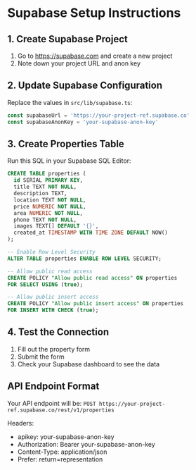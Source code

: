# Supabase Setup Instructions

## 1. Create Supabase Project
1. Go to https://supabase.com and create a new project
2. Note down your project URL and anon key

## 2. Update Supabase Configuration
Replace the values in `src/lib/supabase.ts`:
```typescript
const supabaseUrl = 'https://your-project-ref.supabase.co'
const supabaseAnonKey = 'your-supabase-anon-key'
```

## 3. Create Properties Table
Run this SQL in your Supabase SQL Editor:

```sql
CREATE TABLE properties (
  id SERIAL PRIMARY KEY,
  title TEXT NOT NULL,
  description TEXT,
  location TEXT NOT NULL,
  price NUMERIC NOT NULL,
  area NUMERIC NOT NULL,
  phone TEXT NOT NULL,
  images TEXT[] DEFAULT '{}',
  created_at TIMESTAMP WITH TIME ZONE DEFAULT NOW()
);

-- Enable Row Level Security
ALTER TABLE properties ENABLE ROW LEVEL SECURITY;

-- Allow public read access
CREATE POLICY "Allow public read access" ON properties
FOR SELECT USING (true);

-- Allow public insert access
CREATE POLICY "Allow public insert access" ON properties
FOR INSERT WITH CHECK (true);
```

## 4. Test the Connection
1. Fill out the property form
2. Submit the form
3. Check your Supabase dashboard to see the data

## API Endpoint Format
Your API endpoint will be:
`POST https://your-project-ref.supabase.co/rest/v1/properties`

Headers:
- apikey: your-supabase-anon-key
- Authorization: Bearer your-supabase-anon-key
- Content-Type: application/json
- Prefer: return=representation